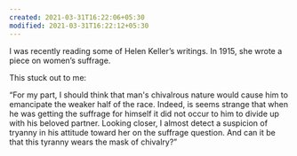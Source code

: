 ```yaml
---
created: 2021-03-31T16:22:06+05:30
modified: 2021-03-31T16:22:12+05:30
---
```


I was recently reading some of Helen Keller’s writings. In 1915, she wrote a piece on women’s suffrage.

This stuck out to me:

“For my part, I should think that man's chivalrous nature would cause him to emancipate the weaker half of the race. Indeed, is seems strange that when he was getting the suffrage for himself it did not occur to him to divide up with his beloved partner. Looking closer, I almost detect a suspicion of tryanny in his attitude toward her on the suffrage question. And can it be that this tyranny wears the mask of chivalry?”